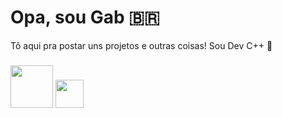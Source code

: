 # Opa, sou Gab 🇧🇷

Tô aqui pra postar uns projetos e outras coisas! Sou Dev C++ 🌳
###
<img src="https://img.shields.io/badge/C++-%2300599C.svg?style=plastic&logo=cplusplus&logoColor=white" width="68">­       <img src="https://img.shields.io/badge/C-%2300599C.svg?style=plastic&logo=c&logoColor=white" width="45">

